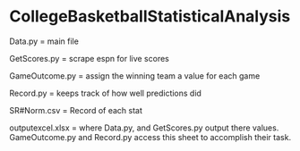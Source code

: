 # CollegeBasketballStatisticalAnalysis

Data.py = main file

GetScores.py = scrape espn for live scores

GameOutcome.py = assign the winning team a value for each game

Record.py = keeps track of how well predictions did

SR#Norm.csv = Record of each stat

outputexcel.xlsx = where Data.py, and GetScores.py output there values. GameOutcome.py and Record.py access this sheet to accomplish their task. 


